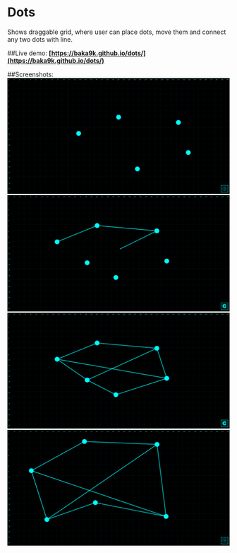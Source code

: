 # Dots

Shows draggable grid, where user can place dots, move them and connect any two dots with line.

##Live demo:
**[https://baka9k.github.io/dots/](https://baka9k.github.io/dots/)**

##Screenshots:
![Screenshot 1](https://github.com/baka9k/dots/raw/master/screenshots/1.png)
![Screenshot 2](https://github.com/baka9k/dots/raw/master/screenshots/2.png)
![Screenshot 3](https://github.com/baka9k/dots/raw/master/screenshots/3.png)
![Screenshot 4](https://github.com/baka9k/dots/raw/master/screenshots/4.png)
